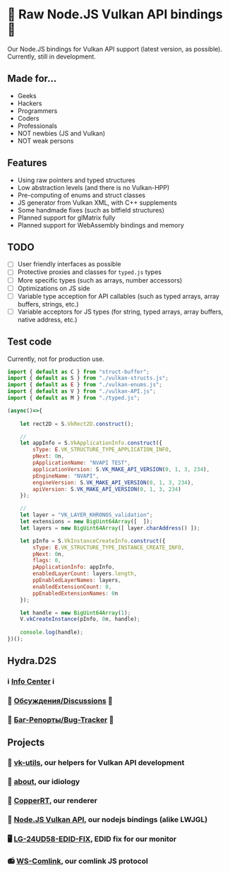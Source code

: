# 🍵 Raw Node.JS Vulkan API bindings 🍵

Our Node.JS bindings for Vulkan API support (latest version, as possible). Currently, still in development. 

## Made for...

- Geeks
- Hackers
- Programmers
- Coders
- Professionals
- NOT newbies (JS and Vulkan)
- NOT weak persons

## Features

- Using raw pointers and typed structures
- Low abstraction levels (and there is no Vulkan-HPP)
- Pre-computing of enums and struct classes
- JS generator from Vulkan XML, with C++ supplements
- Some handmade fixes (such as bitfield structures)
- Planned support for glMatrix fully
- Planned support for WebAssembly bindings and memory

## TODO

- [ ] User friendly interfaces as possible
- [ ] Protective proxies and classes for `typed.js` types
- [ ] More specific types (such as arrays, number accessors)
- [ ] Optimizations on JS side
- [ ] Variable type acception for API callables (such as typed arrays, array buffers, strings, etc.)
- [ ] Variable acceptors for JS types (for string, typed arrays, array buffers, native address, etc.)

## Test code

Currently, not for production use. 

```js
import { default as C } from "struct-buffer";
import { default as S } from "./vulkan-structs.js";
import { default as E } from "./vulkan-enums.js";
import { default as V } from "./vulkan-API.js";
import { default as M } from "./typed.js";

(async()=>{
    
    let rect2D = S.VkRect2D.construct();

    //
    let appInfo = S.VkApplicationInfo.construct({
        sType: E.VK_STRUCTURE_TYPE_APPLICATION_INFO,
        pNext: 0n,
        pApplicationName: "NVAPI TEST",
        applicationVersion: S.VK_MAKE_API_VERSION(0, 1, 3, 234),
        pEngineName: "NVAPI",
        engineVersion: S.VK_MAKE_API_VERSION(0, 1, 3, 234),
        apiVersion: S.VK_MAKE_API_VERSION(0, 1, 3, 234)
    });

    //
    let layer = "VK_LAYER_KHRONOS_validation";
    let extensions = new BigUint64Array([  ]);
    let layers = new BigUint64Array([ layer.charAddress() ]);

    let pInfo = S.VkInstanceCreateInfo.construct({
        sType: E.VK_STRUCTURE_TYPE_INSTANCE_CREATE_INFO,
        pNext: 0n,
        flags: 0,
        pApplicationInfo: appInfo,
        enabledLayerCount: layers.length,
        ppEnabledLayerNames: layers,
        enabledExtensionCount: 0,
        ppEnabledExtensionNames: 0n
    });

    let handle = new BigUint64Array(1);
    V.vkCreateInstance(pInfo, 0n, handle);
    
    console.log(handle);
})();
```

## Hydra.D2S

### ℹ️ [Info Center](https://github.com/hydra2s-info) ℹ️ 
### 💬 [Обсуждения/Discussions](https://github.com/hydra2s-info/about/discussions) 💬
### 🐞 [Баг-Репорты/Bug-Tracker](https://github.com/hydra2s-info/about/issues) 🐞

## Projects

### 📀 [vk-utils](https://github.com/hydra2s/vk-utils), our helpers for Vulkan API development 
### 🥀 [about](https://github.com/hydra2s-info/about), our idiology
### 🌋 [CopperRT](https://github.com/hydra2s/CopperRT), our renderer
### 🍵 [Node.JS Vulkan API](https://github.com/hydra2s/node-vulkan-api), our nodejs bindings (alike LWJGL)
### 🖥️ [LG-24UD58-EDID-FIX](https://github.com/hydra2s/LG-24UD58-EDID-FIX), EDID fix for our monitor
### 📻 [WS-Comlink](https://github.com/hydra2s/ws-comlink), our comlink JS protocol
